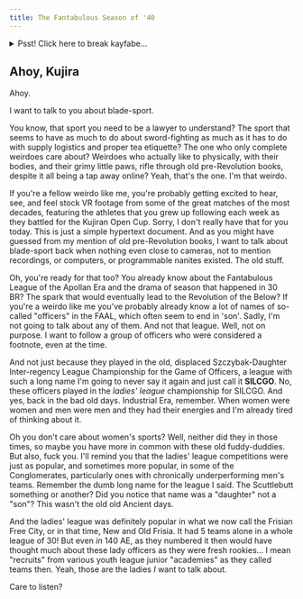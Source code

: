 ```yaml
---
title: The Fantabulous Season of '40
---
```


<details class="ooc-body">
    <summary class="ooc-heading">
        Psst! Click here to break kayfabe...
    </summary>
    The Fantabulous Season of '40 is a Thirsty Sword Lesbians campaign, and this is its website. It's written in
    multiple levels of fictional truth (that is, "kayfabe"). Click here for more on kayfabe, or click here to go to the
    home page.
</details>

Ahoy, Kujira
-------------

Ahoy.

I want to talk to you about blade-sport.

You know, that sport you need to be a lawyer to understand? The sport that seems to have as much to do about
sword-fighting as much as it has to do with supply logistics and proper tea etiquette? The one who only complete
weirdoes care about? Weirdoes who actually like to physically, with their bodies, and their grimy little paws, rifle
through old pre-Revolution books, despite it all being a tap away online? Yeah, that's the one. I'm that weirdo.

If you're a fellow weirdo like me, you're probably getting excited to hear, see, and feel stock VR footage from some
of the great matches of the most decades, featuring the athletes that you grew up following each week as they battled
for the Kujiran Open Cup. Sorry, I don't really have that for you today. This is just a simple hypertext document. And
as you might have guessed from my mention of old pre-Revolution books, I want to talk about blade-sport back when
nothing even close to cameras, not to mention recordings, or computers, or programmable nanites existed. The old stuff.

Oh, you're ready for that too? You already know about the Fantabulous League of the Apollan Era and the drama of season
that happened in 30 BR? The spark that would eventually lead to the Revolution of the Below? If you're a weirdo like
me you've probably already know a lot of names of so-called "officers" in the FAAL, which often seem to end in 'son'.
Sadly, I'm not going to talk about any of them. And not that league. Well, not on purpose. I want to follow a group
of officers who were considered a footnote, even at the time.

And not just because they played in the old, displaced Szczybak-Daughter Inter-regency League Championship for the
Game of Officers, a league with such a long name I'm going to never say it again and just call it **SILCGO**. No, these
officers played in the *ladies' league* championship for SILCGO. And yes, back in the bad old days. Industrial Era,
remember. When women were women and men were men and they had their energies and I'm already tired of thinking about
it.

Oh you don't care about women's sports? Well, neither did they in those times, so maybe you have more in common with
these old fuddy-duddies. But also, fuck you. I'll remind you that the ladies' league competitions were just as popular,
and sometimes more popular, in some of the Conglomerates, particularly ones with chronically underperforming men's
teams. Remember the dumb long name for the league I said. The Scuttlebutt something or another? Did you notice that
name was a "daughter" not a "son"? This wasn't the old old Ancient days.

And the ladies' league was definitely popular in what we now call the Frisian Free City, or in that time, New and
Old Frisia. It had 5 teams alone in a whole league of 30! But even *in* 140 AE, as they numbered it then would have
thought much about these lady officers as they were fresh rookies... I mean "recruits" from various youth league
junior "academies" as they called teams then. Yeah, those are the ladies *I* want to talk about.

Care to listen?

